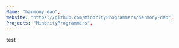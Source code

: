 ```yaml
---
Name: "harmony_dao",
Website: "https://github.com/MinorityProgrammers/harmony-dao",
Projects: "MinorityProgrammers",
---
```

<!--lang:en--> 
test
<!--lang:es--] 
test
<!--lang:de--] 
test
<!--lang:fr--] 
test
<!--lang:pl--] 
test
<!--lang:uk--] 
test
[!--lang:*-->  
